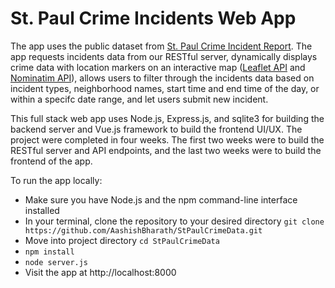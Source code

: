 # St. Paul Crime Incidents Web App
<!-- A Restful API working with St.Paul Crime Data -->

The app uses the public dataset from [St. Paul Crime Incident Report](https://information.stpaul.gov/datasets/stpaul::crime-incident-report/about). The app requests incidents data from our RESTful server, dynamically displays crime data with location markers on an interactive map ([Leaflet API](https://leafletjs.com/) and [Nominatim API](https://nominatim.org/release-docs/develop/api/Overview/)), allows users to filter through the incidents data based on incident types, neighborhood names, start time and end time of the day, or within a specifc date range, and let users submit new incident. 

This full stack web app uses Node.js, Express.js, and sqlite3 for building the backend server and Vue.js framework to build the frontend UI/UX. The project were completed in four weeks. The first two weeks were to build the RESTful server and API endpoints, and the last two weeks were to build the frontend of the app. 

To run the app locally: 
- Make sure you have Node.js and the npm command-line interface installed
- In your terminal, clone the repository to your desired directory `git clone https://github.com/AashishBharath/StPaulCrimeData.git`
- Move into project directory `cd StPaulCrimeData`
- `npm install`
- `node server.js`
- Visit the app at http://localhost:8000
